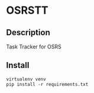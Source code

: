 # OSRSTT

## Description

Task Tracker for OSRS

## Install

```
virtualenv venv
pip install -r requirements.txt
```
